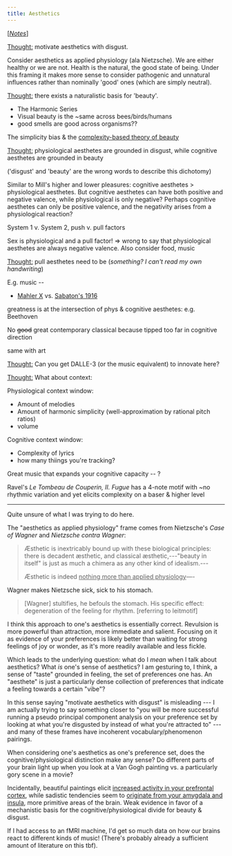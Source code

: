 ```yaml
---
title: Aesthetics
---
```


[*[Notes](/notes)*]

<u>Thought:</u> motivate aesthetics with disgust.

Consider aesthetics as applied physiology (ala Nietzsche). We are either healthy or we are not. Health is the natural, the good state of being. Under this framing it makes more sense to consider pathogenic and unnatural influences rather than nominally 'good' ones (which are simply neutral). 

<u>Thought:</u> there exists a naturalistic basis for 'beauty'.

* The Harmonic Series
* Visual beauty is the ~same across bees/birds/humans
* good smells are good across organisms??

The simplicity bias & the [complexity-based theory of beauty](https://people.idsia.ch/~juergen/beauty.html)

<u>Thought:</u> physiological aesthetes are grounded in disgust, while cognitive aesthetes are grounded in beauty

('disgust' and 'beauty' are the wrong words to describe this dichotomy)

Similar to Mill's higher and lower pleasures: cognitive aesthetes > physiological aesthetes. But cognitive aesthetes can have both positive and negative valence, while physiological is only negative? Perhaps cognitive aesthetes can only be positive valence, and the negativity arises from a physiological reaction?

System 1 v. System 2, push v. pull factors

Sex is physiological and a pull factor! => wrong to say that physiological aesthetes are always negative valence. Also consider food, music

<u>Thought:</u> pull aesthetes need to be (*something? I can't read my own handwriting*)

E.g. music --

* [Mahler X](https://open.spotify.com/track/2rn0s6hslbgBoKBFgoaKH5?si=cda783e0281c44b5) vs. [Sabaton's 1916](https://open.spotify.com/track/29y2j3s6i528lBTSMP0wbE?si=de1ffce2aa424fae)

greatness is at the intersection of phys & cognitive aesthetes: e.g. Beethoven

No ~~good~~ great contemporary classical because tipped too far in cognitive direction

same with art

<u>Thought:</u> Can you get DALLE-3 (or the music equivalent) to innovate here?

<u>Thought:</u> What about context:

Physiological context window:

* Amount of melodies
* Amount of harmonic simplicity (well-approximation by rational pitch ratios)
* volume

Cognitive context window:

* Complexity of lyrics
* how many thiings you're tracking? 

Great music that expands your cognitive capacity -- ? 

Ravel's *Le Tombeau de Couperin, II. Fugue* has a 4-note motif with ~no rhythmic variation and yet elicits complexity on a baser & higher level

--- 

Quite unsure of what I was trying to do here.

The "aesthetics as applied physiology" frame comes from Nietzsche's *Case of Wagner* and *Nietzsche contra Wagner*:

> Æsthetic is inextricably bound up with these biological principles: there is decadent æsthetic, and classical æsthetic,---"beauty in itself" is just as much a chimera as any other kind of idealism.---
>
> Æsthetic is indeed <u>nothing more than applied physiology</u>—-

Wagner makes Nietzsche sick, sick to his stomach.

> [Wagner] stultifies, he befouls the stomach. His specific effect: degeneration of the feeling for rhythm. [referring to leitmotif]

I think this approach to one's aesthetics is essentially correct. Revulsion is more powerful than attraction, more immediate and salient. Focusing on it as evidence of your preferences is likely better than waiting for strong feelings of joy or wonder, as it's more readily available and less fickle.

Which leads to the underlying question: what do I *mean* when I talk about aesthetics? What *is* one's sense of aesthetics? I am gesturing to, I think, a sense of "taste" grounded in feeling, the set of preferences one has. An "aesthete" is just a particularly dense collection of preferences that indicate a feeling towards a certain "vibe"? 

In this sense saying "motivate aesthetics with disgust" is misleading --- I am actually trying to say something closer to "you will be more successful running a pseudo principal component analysis on your preference set by looking at what you're disgusted by instead of what you're attracted to" --- and many of these frames have incoherent vocabulary/phenomenon pairings.

When considering one's aesthetics as one's preference set, does the cognitive/physiological distinction make any sense? Do different parts of your brain light up when you look at a Van Gogh painting vs. a particularly gory scene in a movie?

Incidentally, beautiful paintings elicit [increased activity in your prefrontal cortex](https://www.science20.com/measuring_mind/your_brain_art), while sadistic tendencies seem to [originate from your amygdala and insula](https://pubmed.ncbi.nlm.nih.gov/22393220/), more primitive areas of the brain. Weak evidence in favor of a mechanistic basis for the cognitive/physiological divide for beauty & disgust.

If I had access to an fMRI machine, I'd get so much data on how our brains react to different kinds of music! (There's probably already a sufficient amount of literature on this tbf). 